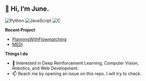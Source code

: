 

<!--
**junesjukim/junesjukim** is a ✨ _special_ ✨ repository because its `README.md` (this file) appears on your GitHub profile.

Here are some ideas to get you started:

- 🔭 I’m currently working on ...
- 🌱 I’m currently learning ...
- 👯 I’m looking to collaborate on ...
- 🤔 I’m looking for help with ...
- 💬 Ask me about ...
- 📫 How to reach me: ...
- 😄 Pronouns: ...
- ⚡ Fun fact: ...
- 💞️ Looking to collaborate on npm packages for ReactJS
-->
👋 Hi, I’m June.
---  
![Python](https://img.shields.io/badge/Python-black?logo=python&logoColor=FFF&style=flat-square)
![JavaScript](https://shields.io/badge/JavaScript-black?logo=JavaScript&logoColor=FFF&style=flat-square)
![C](https://shields.io/badge/C-black?logo=c&logoColor=fff&style=flat-square)

__Recent Project__
- [PlanningWithFlowmatching](https://github.com/junesjukim/PlanningWithFlowmatching)
- [MEDi](https://github.com/2nd-Company/MEDi)

__Things I do__
       
- 👀 Interested in Deep Reinforcement Learning, Computer Vision, Robotics, and Web Development.
- 📫 Reach me by opening an issue on this repo. I will try to check.
